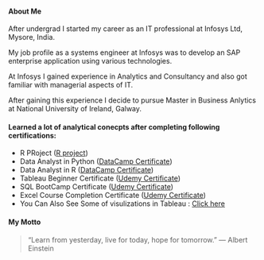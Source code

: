 
#### About Me

After undergrad I started my career as an IT professional at Infosys Ltd, Mysore, India.

My job profile as a systems engineer at Infosys was to develop an SAP enterprise application using various technologies.

At Infosys I gained experience in Analytics and Consultancy and also got familiar with managerial aspects of IT.

After gaining this experience I decide to pursue Master in Business Anlytics at National University of Ireland, Galway.


#### Learned a lot of analytical conecpts after completing following certifications:

*  R PRoject (<a href="https://ksingh7575.github.io/RprjRmd.html" target="_blank">R project</a>)
*  Data Analyst in Python (<a href="https://ksingh7575.github.io/DataCampPython.html" target="_blank">DataCamp Certificate</a>)
*  Data Analyst in R (<a href="https://ksingh7575.github.io/DataCampR.html" target="_blank">DataCamp Certificate</a>)
*  Tableau Beginner Certificate (<a href="https://www.udemy.com/certificate/UC-GZLYYZ2P/" target="_blank">Udemy Certificate</a>)
*  SQL BootCamp Certificate (<a href="https://www.udemy.com/certificate/UC-NW19KSHV/" target="_blank">Udemy Certificate</a>)
*  Excel Course Completion Certificate (<a href="https://www.udemy.com/certificate/UC-RUZFULJV/" target="_blank">Udemy Certificate</a>)
*  You Can Also See Some of visulizations in Tableau : <a href="https://public.tableau.com/profile/ketan.bhadoriya#!/" target="_blank">Click here</a>    

#### My Motto  

>“Learn from yesterday, live for today, hope for tomorrow.”
― Albert Einstein

